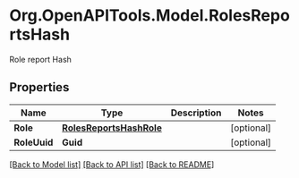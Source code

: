 # Org.OpenAPITools.Model.RolesReportsHash
Role report Hash

## Properties

Name | Type | Description | Notes
------------ | ------------- | ------------- | -------------
**Role** | [**RolesReportsHashRole**](RolesReportsHashRole.md) |  | [optional] 
**RoleUuid** | **Guid** |  | [optional] 

[[Back to Model list]](../README.md#documentation-for-models) [[Back to API list]](../README.md#documentation-for-api-endpoints) [[Back to README]](../README.md)

